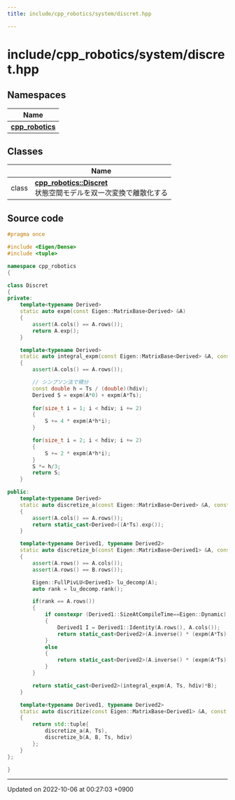 ```yaml
---
title: include/cpp_robotics/system/discret.hpp

---
```


# include/cpp_robotics/system/discret.hpp



## Namespaces

| Name           |
| -------------- |
| **[cpp_robotics](/cpp_robotics/doxybook/Namespaces/namespacecpp__robotics/)**  |

## Classes

|                | Name           |
| -------------- | -------------- |
| class | **[cpp_robotics::Discret](/cpp_robotics/doxybook/Classes/classcpp__robotics_1_1Discret/)** <br>状態空間モデルを双一次変換で離散化する  |




## Source code

```cpp
#pragma once

#include <Eigen/Dense>
#include <tuple>

namespace cpp_robotics
{

class Discret
{
private:
    template<typename Derived>
    static auto expm(const Eigen::MatrixBase<Derived> &A)
    {
        assert(A.cols() == A.rows());
        return A.exp();
    }

    template<typename Derived>
    static auto integral_expm(const Eigen::MatrixBase<Derived> &A, const float &Ts, size_t hdiv = 1000)
    {
        assert(A.cols() == A.rows());

        // シンプソン法で積分
        const double h = Ts / (double)(hdiv);
        Derived S = expm(A*0) + expm(A*Ts);
        
        for(size_t i = 1; i < hdiv; i += 2)
        {
            S += 4 * expm(A*h*i);
        }

        for(size_t i = 2; i < hdiv; i += 2)
        {
            S += 2 * expm(A*h*i);
        }
        S *= h/3;
        return S;
    }

public:
    template<typename Derived>
    static auto discretize_a(const Eigen::MatrixBase<Derived> &A, const float Ts)
    {
        assert(A.cols() == A.rows());
        return static_cast<Derived>((A*Ts).exp());
    }

    template<typename Derived1, typename Derived2>
    static auto discretize_b(const Eigen::MatrixBase<Derived1> &A, const Eigen::MatrixBase<Derived2> &B, const float &Ts, size_t hdiv = 1000)
    {
        assert(A.rows() == A.cols());
        assert(A.rows() == B.rows());

        Eigen::FullPivLU<Derived1> lu_decomp(A);
        auto rank = lu_decomp.rank();

        if(rank == A.rows())
        {
            if constexpr (Derived1::SizeAtCompileTime==Eigen::Dynamic)
            {
                Derived1 I = Derived1::Identity(A.rows(), A.cols());
                return static_cast<Derived2>(A.inverse() * (expm(A*Ts) - I) * B);
            }
            else
            {
                return static_cast<Derived2>(A.inverse() * (expm(A*Ts) - Derived1::Identity()) * B);
            }
        }

        return static_cast<Derived2>(integral_expm(A, Ts, hdiv)*B);
    }

    template<typename Derived1, typename Derived2>
    static auto discritize(const Eigen::MatrixBase<Derived1> &A, const Eigen::MatrixBase<Derived2> &B, const float &Ts, size_t hdiv = 1000)
    {
        return std::tuple{
            discretize_a(A, Ts),
            discretize_b(A, B, Ts, hdiv)
        };
    }
};

}
```


-------------------------------

Updated on 2022-10-06 at 00:27:03 +0900
